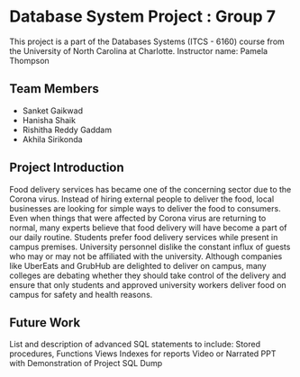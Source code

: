# Database System Project : Group 7

This project is a part of the Databases Systems (ITCS - 6160) course from the University of North Carolina at Charlotte.
Instructor name: Pamela Thompson

## Team Members
* Sanket Gaikwad
* Hanisha Shaik
* Rishitha Reddy Gaddam
* Akhila Sirikonda

## Project Introduction
Food delivery services has became one of the concerning sector due to the Corona virus. Instead of hiring external people to deliver the food, local businesses are looking for simple ways to deliver the food to consumers. Even when things that were affected by Corona virus are returning to normal, many experts believe that food delivery will have become a part of our daily routine. Students prefer food delivery services while present in campus premises. University personnel dislike the constant influx of guests who may or may not be affiliated with the university. Although companies like UberEats and GrubHub are delighted to deliver on campus, many colleges are debating whether they should take control of the delivery and ensure that only students and approved university workers deliver food on campus for safety and health reasons.
## Future Work
List and description of advanced SQL statements to include:
Stored procedures, Functions
Views
Indexes for reports 
Video or Narrated PPT with Demonstration of Project
SQL Dump

